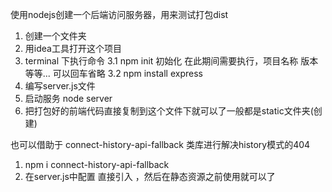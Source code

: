 使用nodejs创建一个后端访问服务器，用来测试打包dist
1. 创建一个文件夹
2. 用idea工具打开这个项目
3. terminal 下执行命令 
    3.1 npm init 初始化
    在此期间需要执行，项目名称 版本等等... 可以回车省略
    3.2 npm install express
4. 编写server.js文件
5. 启动服务 node server
6. 把打包好的前端代码直接复制到这个文件下就可以了一般都是static文件夹(创建)

也可以借助于 connect-history-api-fallback 类库进行解决history模式的404
1. npm i connect-history-api-fallback
2. 在server.js中配置 直接引入 ，然后在静态资源之前使用就可以了